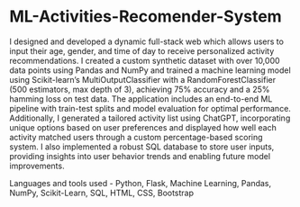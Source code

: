# ML-Activities-Recomender-System

I designed and developed a dynamic full-stack web which allows users to input their age, gender, and time of day to receive personalized activity recommendations. I created a custom synthetic dataset with over 10,000 data points using Pandas and NumPy and trained a machine learning model using Scikit-learn’s MultiOutputClassifier with a RandomForestClassifier (500 estimators, max depth of 3), achieving 75% accuracy and a 25% hamming loss on test data. The application includes an end-to-end ML pipeline with train-test splits and model evaluation for optimal performance. Additionally, I generated a tailored activity list using ChatGPT, incorporating unique options based on user preferences and displayed how well each activity matched users through a custom percentage-based scoring system. I also implemented a robust SQL database to store user inputs, providing insights into user behavior trends and enabling future model improvements.

Languages and tools used - Python, Flask, Machine Learning, Pandas, NumPy, Scikit-Learn, SQL, HTML, CSS, Bootstrap
